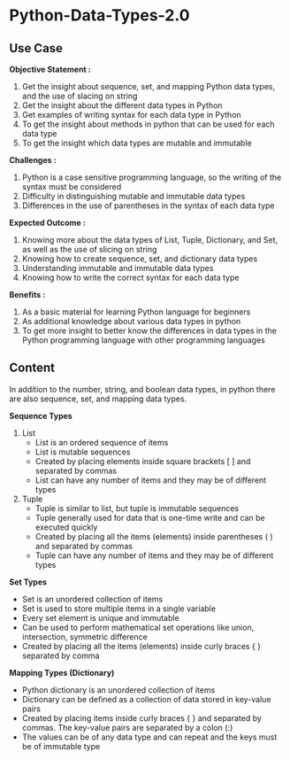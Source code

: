 # Python-Data-Types-2.0 #

## Use Case ##
<b> Objective Statement :</b>
<ol type = 1> <li>Get the insight about sequence, set, and mapping Python data types, and the use of slacing on string </li>
              <li>Get the insight about the different data types in Python </li>
              <li>Get examples of writing syntax for each data type in Python </li>
              <li>To get the insight about methods in python that can be used for each data type </li>
              <li>To get the insight which data types are mutable and immutable </li> </ol>
<b> Challenges : </b>
<ol type = 1> <li>Python is a case sensitive programming language, so the writing of the syntax must be considered</li>
              <li>Difficulty in distinguishing mutable and immutable data types</li>
              <li>Differences in the use of parentheses in the syntax of each data type</li></ol>
<b> Expected Outcome : </b>
<ol type = 1> <li>Knowing more about the data types of List, Tuple, Dictionary, and Set, as well as the use of slicing on string </li>
              <li>Knowing how to create sequence, set, and dictionary data types </li>
              <li>Understanding immutable and immutable data types </li>
              <li>Knowing how to write the correct syntax for each data type </li> </ol>
<b> Benefits : </b>
<ol type = 1> <li>As a basic material for learning Python language for beginners </li>
              <li>As additional knowledge about various data types in python </li>
              <li>To get more insight to better know the differences in data types in the Python programming language with other programming languages </li></ol>

## Content ##
<p>In addition to the number, string, and boolean data types, in python there are also sequence, set, and mapping data types.</p>
<b>Sequence Types</b>
<ol type = 1> <li> List 
              <ul> <li>List is an ordered sequence of items </li>
                   <li>List is mutable sequences </li>
                   <li>Created by placing elements inside square brackets [ ] and separated by commas </li>
                   <li>List can have any number of items and they may be of different types </li></ul></li>
              <li> Tuple
              <ul> <li>Tuple is similar to list, but tuple is immutable sequences </li>
                   <li>Tuple generally used for data that is one-time write and can be executed quickly </li>
                   <li>Created by placing all the items (elements) inside parentheses ( ) and separated by commas </li>
                   <li>Tuple can have any number of items and they may be of different types </li></ul></li></ol>

<b>Set Types</b>
<ul> <li>Set is an unordered collection of items </li>
     <li>Set is used to store multiple items in a single variable </li>
     <li>Every set element is unique and immutable </li>
     <li>Can be used to perform mathematical set operations like union, intersection, symmetric difference </li>
     <li>Created by placing all the items (elements) inside curly braces { } separated by comma </li></ul>

<b>Mapping Types (Dictionary)</b>
<ul> <li>Python dictionary is an unordered collection of items </li>
     <li>Dictionary can be defined as a collection of data stored in key-value pairs </li>
     <li>Created by placing items inside curly braces { } and separated by commas. The key-value pairs are separated by a colon (:) </li>
     <li>The values can be of any data type and can repeat and the keys must be of immutable type</li></ul>
